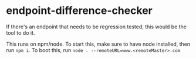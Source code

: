 # endpoint-difference-checker
If there's an endpoint that needs to be regression tested, this would be the tool to do it.

This runs on npm/node. To start this, make sure to have node installed, then run `npm i`.
To boot this, run `node . --remoteURL=www.<remoteMaster>.com`
